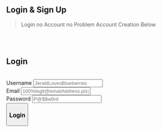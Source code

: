 <html>
  <h2>Login & Sign Up</h2>
  <blockquote>Login no Account no Problem Account Creation Below</blockquote>
  <br><br><h2>Login</h2>
  <div>
    <br><form id = "LoginForm">
      <label for="user_id">Username</label>
      <input type="text" id="login_username" name="user_id" placeholder="JeraldLovesBlueberries" value=""><br>
      <label for="user_email">Email</label>
      <input type="text" id="login_email" name="user_email" placeholder="100%legit@emailAddress.pizza" value=""><br>
      <label for="user_password">Password</label>
      <input type="password" id="login_password" name="user_password" placeholder="P@$$w0rd" value=""><br>
      <button type="button" id="login_submittion"><h3>Login</h3></button>
    </form>
    <br><div id = "SignInError">
      <h3><b>ERROR: No Account Found With Matching Credentials.</b>
        <br><b>Don't have an account?</b> <a href="{{site.baseurl}}/SignIn"><b>Sign Up</b></a>
      </h3>
    </div>
  </div>
  
  <style>
    #SignInError{
      text-align: center;
      align-self: center;
      background-color: rgb(223, 109, 109, 0.60);
      border-radius: 0.5em;
      min-height: 50px;
      width: 100%;
      line-height: 50px;
      display: none;
    }
    
    #LoginForm{
      max-height: 400px;
    }  
  </style>
  
  <script>
    window.onload = function() {
    let userLoggedIn = localStorage.getItem("userLoggedIn");
    if (userLoggedIn === "true") {
        document.getElementById("navigation").style.visibility = "visible";
        document.getElementById("lognav").style.visibility = "hidden";
    } else {
        document.getElementById("navigation").style.visibility = "hidden";
        document.getElementById("lognav").style.visibility = "visible";
    }
}
    
    $('#login_submittion').click(async function() {
    let username = $('#login_username').val();
    let email = $('#login_email').val();
    let password = $('#login_password').val();
    let url = './login.json'; 

    const headers = {
        method: 'GET',
        mode: 'cors',
        credentials: 'omit',
        headers: {'Content-Type': 'application/json'},
    };
    try {
        const response = await fetch(url, headers);
        if (!response.ok) {
            throw new Error("Login Failed");
        }
        const data = await response.json();
        const user = data.users.find(user => user.username === username && user.password === password && user.email === email);
        if (user) {
            console.log("Login Successful");
            document.getElementById("navigation").style.visibility = "visible";
            document.getElementById("lognav").style.visibility = "hidden";
            localStorage.setItem("userLoggedIn", "true");
            document.getElementById("SignInError").style.display = "none";
            window.location.href = "{{site.baseurl}}/game";
            
        } 
        else {
            console.log("Login Failed");
            document.getElementById("SignInError").style.display = "block";
        }
    } catch(error) {
        console.log(error);
        document.getElementById("SignInError").style.display = "block";
    }

  let logOut = document.getElementById("logOut")
    logOut.onclick = function exit(){
    localStorage.setItem("userLoggedIn", "false");
    document.getElementById("navigation").style.visibility = "hidden";
    document.getElementById("lognav").style.visibility = "visible";
    location.href = "{{site.baseurl}}";
}
});
/*window.onload = function() {
  let userLoggedIn = localStorage.getItem("userLoggedIn");
  if (userLoggedIn === "true") {
    document.getElementById("navigation").style.visibility = "visible";
    document.getElementById("lognav").style.visibility = "hidden";
  } else {
    document.getElementById("navigation").style.visibility = "hidden";
    document.getElementById("lognav").style.visibility = "visible";
  }
}

$('#login_submittion').click(async function() {
  let username = $('#login_username').val();
  let email = $('#login_email').val();
  let password = $('#login_password').val();
  let url = './login.json'; 

  const headers = {
    method: 'POST',
    mode: 'cors',
    credentials: 'omit',
    headers: {'Content-Type': 'application/json'},
    body: JSON.stringify({username, email, password})
  };
  
  try {
    const response = await fetch(url, headers);
    if (!response.ok) {
      throw new Error("Login Failed");
    }
    const data = await response.json();
    const user = data.users.find(user => user.username === username && user.password === password && user.email === email);
    if (user) {
      console.log("Login Successful");
      document.getElementById("navigation").style.visibility = "visible";
      document.getElementById("lognav").style.visibility = "hidden";
      localStorage.setItem("userLoggedIn", "true");
      document.getElementById("SignInError").style.display = "none";
      window.location.href = "{{site.baseurl}}/game";
    } 
    else {
      console.log("Login Failed");
      document.getElementById("SignInError").style.display = "block";
    }
  } catch(error) {
    console.log(error);
    document.getElementById("SignInError").style.display = "block";
  }

  let logOut = document.getElementById("logOut")
  logOut.onclick = function exit(){
    localStorage.setItem("userLoggedIn", "false");
    document.getElementById("navigation").style.visibility = "hidden";
    document.getElementById("lognav").style.visibility = "visible";
    location.href = "{{site.baseurl}}";
  }
});*/


  </script>  
</html>


